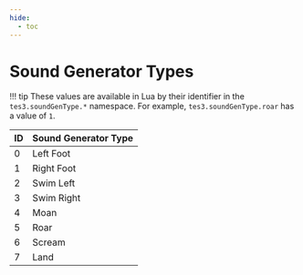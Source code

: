 ```yaml
---
hide:
  - toc
---
```


# Sound Generator Types

!!! tip
	These values are available in Lua by their identifier in the `tes3.soundGenType.*` namespace. For example, `tes3.soundGenType.roar` has a value of `1`.

ID | Sound Generator Type
-- | ---------------------
0  | Left Foot
1  | Right Foot
2  | Swim Left
3  | Swim Right
4  | Moan
5  | Roar
6  | Scream
7  | Land